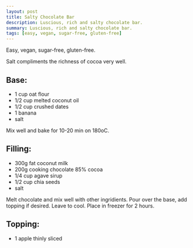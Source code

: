 ```yaml
---
layout: post
title: Salty Chocolate Bar
description: Luscious, rich and salty chocolate bar.
summary: Luscious, rich and salty chocolate bar.
tags: [easy, vegan, sugar-free, gluten-free]
---
```


Easy, vegan, sugar-free, gluten-free.

Salt compliments the richness of cocoa very well.

## Base:
- 1 cup oat flour
- 1/2 cup melted coconut oil
- 1/2 cup crushed dates
- 1 banana
- salt

Mix well and bake for 10-20 min on 180oC.

## Filling:
- 300g fat coconut milk
- 200g cooking chocolate 85% cocoa
- 1/4 cup agave sirup
- 1/2 cup chia seeds
- salt

Melt chocolate and mix well with other ingridients. Pour over the base, add topping if desired. Leave to cool.  Place in freezer for 2 hours.

## Topping:
- 1 apple thinly sliced


